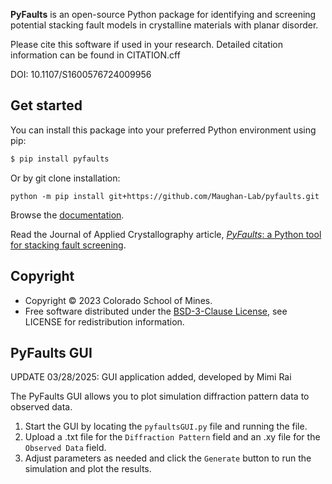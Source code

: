 **PyFaults** is an open-source Python package for identifying and screening potential stacking fault models in crystalline materials with planar disorder.

Please cite this software if used in your research. Detailed citation information can be found in CITATION.cff

DOI: 10.1107/S1600576724009956

## Get started
You can install this package into your preferred Python environment using pip:

```bash
$ pip install pyfaults
```

Or by git clone installation:
```
python -m pip install git+https://github.com/Maughan-Lab/pyfaults.git
```

Browse the [documentation](https://maughan-lab.github.io/pyfaults/).

Read the Journal of Applied Crystallography article, [*PyFaults*: a Python tool for stacking fault screening](https://journals.iucr.org/paper?S1600576724009956).

## Copyright

- Copyright © 2023 Colorado School of Mines.
- Free software distributed under the [BSD-3-Clause License](./LICENSE), see LICENSE for redistribution information.

## PyFaults GUI 
UPDATE 03/28/2025: GUI application added, developed by Mimi Rai

The PyFaults GUI allows you to plot simulation diffraction pattern data to observed data.
1. Start the GUI by locating the `pyfaultsGUI.py` file and running the file.
2. Upload a .txt file for the `Diffraction Pattern` field and an .xy file for the `Observed Data` field.
3. Adjust parameters as needed and click the `Generate` button to run the simulation and plot the results.
